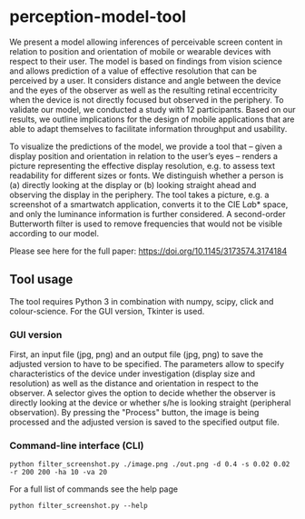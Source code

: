 # perception-model-tool

We present a model allowing inferences of perceivable screen content in relation to position and orientation of mobile or wearable devices with respect to their user. The model is based on findings from vision science and allows prediction of a value of effective resolution that can be perceived by a user. It considers distance and angle between the device and the eyes of the observer as well as the resulting retinal eccentricity when the device is not directly focused but observed in the periphery. To validate our model, we conducted a study with 12 participants. Based on our results, we outline implications for the design of mobile applications that are able to adapt themselves to facilitate information throughput and usability.

To visualize the predictions of the model, we provide a tool that – given a display position and orientation in relation to the user’s eyes – renders a picture representing the effective display resolution, e.g. to assess text readability for different sizes or fonts. We distinguish whether a person is (a) directly looking at the display or (b) looking straight ahead and observing the display in the periphery. The tool takes a picture, e.g. a screenshot of a smartwatch application, converts it to the CIE L*a*b* space, and only the luminance information is further considered. A second-order Butterworth filter is used to remove frequencies that would not be visible according to our model.

Please see here for the full paper: https://doi.org/10.1145/3173574.3174184

## Tool usage
The tool requires Python 3 in combination with numpy, scipy, click and colour-science. For the GUI version, Tkinter is used.

### GUI version
First, an input file (jpg, png) and an output file (jpg, png) to save the adjusted version to have to be specified. The parameters allow to specify characteristics of the device under investigation (display size and resolution) as well as the distance and orientation in respect to the observer. A selector gives the option to decide whether the observer is directly looking at the device or whether s/he is looking straight (peripheral observation).
By pressing the "Process" button, the image is being processed and the adjusted version is saved to the specified output file.

### Command-line interface (CLI)
```
python filter_screenshot.py ./image.png ./out.png -d 0.4 -s 0.02 0.02 -r 200 200 -ha 10 -va 20
```

For a full list of commands see the help page
```
python filter_screenshot.py --help
```

